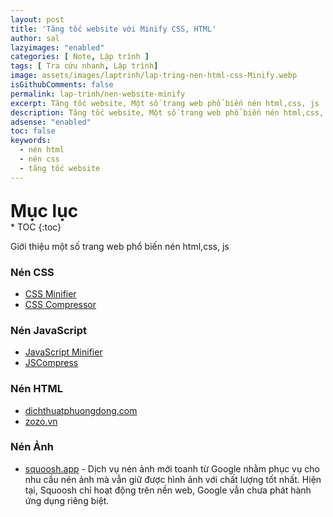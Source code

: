 ```yaml
---
layout: post
title: 'Tăng tốc website với Minify CSS, HTML'
author: sal
lazyimages: "enabled"
categories: [ Note, Lập trình ]
tags: [ Tra cứu nhanh, Lập trình]
image: assets/images/laptrinh/lap-tring-nen-html-css-Minify.webp
isGithubComments: false
permalink: lap-trinh/nen-website-minify
excerpt: Tăng tốc website, Một số trang web phổ biến nén html,css, js
description: Tăng tốc website, Một số trang web phổ biến nén html,css, js
adsense: "enabled"
toc: false
keywords:
  - nén html
  - nén css
  - tăng tốc website
---
```


<p style="margin-bottom: 0px; font-weight: 700;font-size: 1.75rem;">Mục lục</p>
* TOC
{:toc}

Giới thiệu một số trang web phổ biến nén html,css, js

### **Nén CSS**

*   [CSS Minifier](https://cssminifier.com/)
*   [CSS Compressor](https://csscompressor.com/)

### **Nén JavaScript**

*   [JavaScript Minifier](https://javascript-minifier.com/)
*   [JSCompress](https://jscompress.com/)

### **Nén HTML**

*   [dichthuatphuongdong.com](https://dichthuatphuongdong.com/tienich/compress-css-html.html)
*   [zozo.vn](https://zozo.vn/ws/tools/minifytemplate)

### **Nén Ảnh**

*   [squoosh.app](https://squoosh.app/) - Dịch vụ nén ảnh mới toanh từ Google nhằm phục vụ cho nhu cầu nén ảnh mà vẫn giữ được hình ảnh với chất lượng tốt nhất. Hiện tại, Squoosh chỉ hoạt động trên nền web, Google vẫn chưa phát hành ứng dụng riêng biệt.
